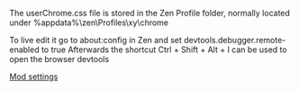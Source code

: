 The userChrome.css file is stored in the Zen Profile folder, normally located under %appdata%\zen\Profiles\xy\chrome

To live edit it go to about:config in Zen and set devtools.debugger.remote-enabled to true
Afterwards the shortcut Ctrl + Shift + Alt + I can be used to open the browser devtools

[Mod settings](https://docs.zen-browser.app/themes-store/themes-marketplace-preferences)